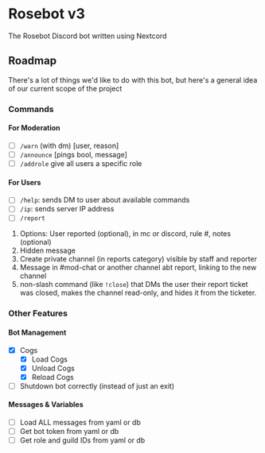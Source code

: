 # Rosebot v3
The Rosebot Discord bot written using Nextcord

## Roadmap
There's a lot of things we'd like to do with this bot, but here's a general idea of our current scope of the project

### Commands
#### For Moderation
- [ ] `/warn` (with dm) [user, reason]
- [ ] `/announce` [pings bool, message]
- [ ] `/addrole` give all users a specific role

#### For Users
- [ ] `/help`: sends DM to user about available commands
- [ ] `/ip`: sends server IP address
- [ ]  `/report `
  1. Options: User reported (optional), in mc or discord, rule #, notes (optional)
  1. Hidden message 
  1. Create private channel (in reports category) visible by staff and reporter
  1. Message in #mod-chat or another channel abt report, linking to the new channel
  1. non-slash command (like `!close`) that DMs the user their report ticket was closed, makes the channel read-only, and hides it from the ticketer.
   

### Other Features
#### Bot Management
- [x] Cogs
  - [x] Load Cogs
  - [x] Unload Cogs
  - [x] Reload Cogs
- [ ] Shutdown bot correctly (instead of just an exit)

#### Messages & Variables
- [ ] Load ALL messages from yaml or db
- [ ] Get bot token from yaml or db
- [ ] Get role and guild IDs from yaml or db